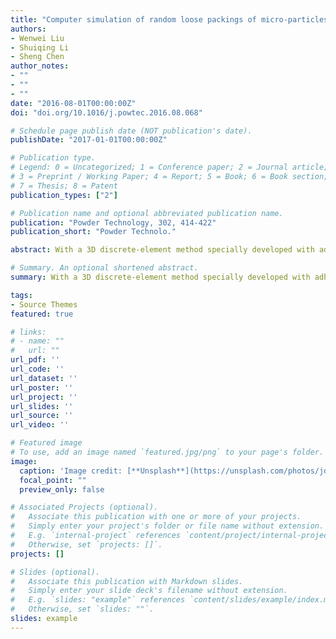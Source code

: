```yaml
---
title: "Computer simulation of random loose packings of micro-particles in presence of adhesion and friction"
authors:
- Wenwei Liu
- Shuiqing Li
- Sheng Chen
author_notes:
- ""
- ""
- ""
date: "2016-08-01T00:00:00Z"
doi: "doi.org/10.1016/j.powtec.2016.08.068"

# Schedule page publish date (NOT publication's date).
publishDate: "2017-01-01T00:00:00Z"

# Publication type.
# Legend: 0 = Uncategorized; 1 = Conference paper; 2 = Journal article;
# 3 = Preprint / Working Paper; 4 = Report; 5 = Book; 6 = Book section;
# 7 = Thesis; 8 = Patent
publication_types: ["2"]

# Publication name and optional abbreviated publication name.
publication: "Powder Technology, 302, 414-422"
publication_short: "Powder Technolo."

abstract: With a 3D discrete-element method specially developed with adhesive contact mechanics, random loose packings of uniform spherical micron-sized particles are fully investigated. Characterized by a dimensionless adhesion parameter Ad proposed in the previous work, four packing regimes are identified, random close packing (RCP) regime with Ad<0.01, random loose packing (RLP) regime with 0.01<Ad<1, adhesion regime with 1<Ad<20 and an asymptotic limit regime with Ad>20. The evolution of the radial distribution function with respect to Ad is analyzed and divided into three stages. Force distribution of these adhesive loose packings follows P(f)~f($\theta$) for small forces and P(f)~$\exp(−\beta f)$ for big forces, respectively, which shares a similar form with that in packings without adhesion but results in distinct exponents of $\theta=0.879$, $\beta=0.839$ for normal forces. A local mechanical equilibrium analysis demonstrates that adhesion enhances both sliding and rolling resistance so that the fairly loose packing structures of adhesive particles can still be mechanically stable.

# Summary. An optional shortened abstract.
summary: With a 3D discrete-element method specially developed with adhesive contact mechanics, random loose packings of uniform spherical micron-sized particles are fully investigated.

tags:
- Source Themes
featured: true

# links:
# - name: ""
#   url: ""
url_pdf: ''
url_code: ''
url_dataset: ''
url_poster: ''
url_project: ''
url_slides: ''
url_source: ''
url_video: ''

# Featured image
# To use, add an image named `featured.jpg/png` to your page's folder. 
image:
  caption: 'Image credit: [**Unsplash**](https://unsplash.com/photos/jdD8gXaTZsc)'
  focal_point: ""
  preview_only: false

# Associated Projects (optional).
#   Associate this publication with one or more of your projects.
#   Simply enter your project's folder or file name without extension.
#   E.g. `internal-project` references `content/project/internal-project/index.md`.
#   Otherwise, set `projects: []`.
projects: []

# Slides (optional).
#   Associate this publication with Markdown slides.
#   Simply enter your slide deck's filename without extension.
#   E.g. `slides: "example"` references `content/slides/example/index.md`.
#   Otherwise, set `slides: ""`.
slides: example
---
```

